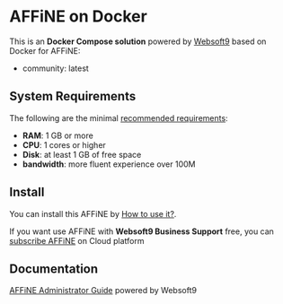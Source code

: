 # AFFiNE on Docker  

This is an **Docker Compose solution** powered by [Websoft9](https://www.websoft9.com) based on Docker for AFFiNE:


 - community:  latest


## System Requirements

The following are the minimal [recommended requirements](https://github.com/toeverything/AFFiNE):

* **RAM**: 1 GB or more
* **CPU**: 1 cores or higher
* **Disk**: at least 1 GB of free space
* **bandwidth**: more fluent experience over 100M  

## Install

You can install this AFFiNE by [How to use it?](https://github.com/Websoft9/docker-library#how-to-use-it).   

If you want use AFFiNE with **Websoft9 Business Support** free, you can [subscribe AFFiNE](https://www.websoft9.com/apps) on Cloud platform

## Documentation

[AFFiNE Administrator Guide](https://support.websoft9.com/docs/affine) powered by Websoft9